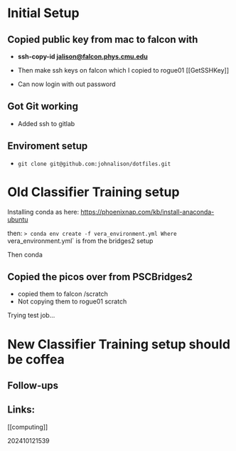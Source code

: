 


# Initial Setup

## Copied public key from mac to falcon with 
- **ssh-copy-id jalison@falcon.phys.cmu.edu**

- Then make ssh keys on falcon which I copied to rogue01
    [[GetSSHKey]]

- Can now login with out password

## Got Git working
- Added ssh to gitlab

## Enviroment setup
- ```git clone git@github.com:johnalison/dotfiles.git```

# Old Classifier Training setup

Installing conda as here: https://phoenixnap.com/kb/install-anaconda-ubuntu

then:
`> conda env create -f vera_environment.yml
Where `vera_environment.yml` is from the bridges2 setup

Then conda 

## Copied the picos over from PSCBridges2
- copied them to falcon /scratch
- Not copying them to rogue01 scratch

Trying test job...

# New Classifier Training setup should be coffea

## Follow-ups


## Links: 

[[computing]]

202410121539
